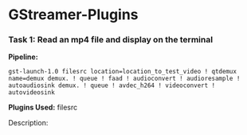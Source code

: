# GStreamer-Plugins
### Task 1: Read an mp4 file and display on the terminal

**Pipeline:** <br/> 
```
gst-launch-1.0 filesrc location=location_to_test_video ! qtdemux name=demux demux. ! queue ! faad ! audioconvert ! audioresample ! autoaudiosink demux. ! queue ! avdec_h264 ! videoconvert ! autovideosink 
```

**Plugins Used:**
filesrc  <br/> 

Description: 
